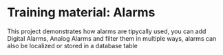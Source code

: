# Training material: Alarms

This project demonstrates how alarms are tipycally used, you can add Digital Alarms, Analog Alarms and filter them in multiple ways, alarms can also be localized or stored in a database table
